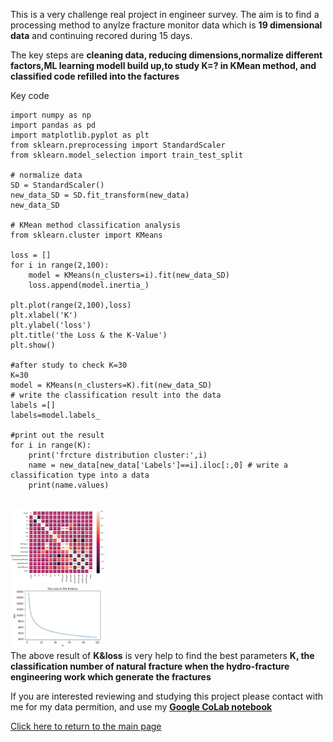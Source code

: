 This is a very challenge real project in engineer survey. The aim is to find a processing method to anylze fracture monitor data which is **19 dimensional data** and continuing recored during 15 days.

The key steps are **cleaning data, reducing dimensions,normalize different factors,ML learning modell build up,to study K=? in KMean method, and classified code refilled into the factures** 
  
Key code
```
import numpy as np
import pandas as pd
import matplotlib.pyplot as plt
from sklearn.preprocessing import StandardScaler
from sklearn.model_selection import train_test_split

# normalize data
SD = StandardScaler()
new_data_SD = SD.fit_transform(new_data)
new_data_SD

# KMean method classification analysis
from sklearn.cluster import KMeans

loss = []
for i in range(2,100):
    model = KMeans(n_clusters=i).fit(new_data_SD)
    loss.append(model.inertia_)

plt.plot(range(2,100),loss)
plt.xlabel('K')
plt.ylabel('loss')
plt.title('the Loss & the K-Value')
plt.show()

#after study to check K=30
K=30
model = KMeans(n_clusters=K).fit(new_data_SD)
# write the classification result into the data
labels =[]
labels=model.labels_

#print out the result
for i in range(K):
    print('frcture distribution cluster:',i)
    name = new_data[new_data['Labels']==i].iloc[:,0] # write a classification type into a data 
    print(name.values)
```
  <br> <img src="..//python/fracture1.JPG" alt="drawing" width="30%"/>     <br> <img src="python/fracture2.JPG" alt="drawing" width="30%"/>   
  The above result of **K&loss** is very help to find the best parameters **K, the classification number of natural fracture when the hydro-fracture engineering work which generate the fractures** 
  
If you are interested reviewing and studying this project please contact with me for my data permition, and
use my [**Google CoLab notebook**](https://colab.research.google.com/drive/1FhjdinLX9dejz4spkXrhXDHuENXQM3Fq#updateTitle=true&folderId=1Q9EqShSEW9F3ULWA9Z6sSSbFlLBSQTmO)

[Click here to return to the main page](../README.md)

